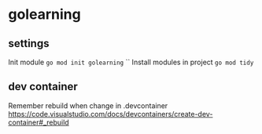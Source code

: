 # golearning
## settings
Init module
`go mod init golearning`
``
Install modules in project
`go mod tidy`

## dev container

Remember rebuild when change in .devcontainer
<https://code.visualstudio.com/docs/devcontainers/create-dev-container#_rebuild>
